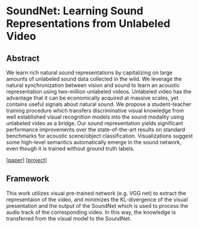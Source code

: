 # SoundNet: Learning Sound Representations from Unlabeled Video



## Abstract

We learn rich natural sound representations by capitalizing on large amounts of unlabeled sound data collected in the wild. We leverage the natural synchronization between vision and sound to learn an acoustic representation using two-million unlabeled videos. Unlabeled video has the advantage that it can be economically acquired at massive scales, yet contains useful signals about natural sound. We propose a student-teacher training procedure which transfers discriminative visual knowledge from well established visual recognition models into the sound modality using unlabeled video as a bridge. Our sound representation yields significant performance improvements over the state-of-the-art results on standard benchmarks for acoustic scene/object classification. Visualizations suggest some high-level semantics automatically emerge in the sound network, even though it is trained without ground truth labels.

[[paper]](http://www.cs.columbia.edu/~vondrick/soundnet.pdf) [[project]](http://projects.csail.mit.edu/soundnet/)



## Framework

This work utilizes visual pre-trained network (e.g. VGG net) to extract the representaion of the video, and minimizes the KL-divergence of the visual presentation and the output of the SoundNet which is used to process the audio track of the corresponding video. In this way, the knowledge is transferred from the visual model to the SoundNet. 



